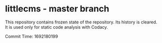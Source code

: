 # littlecms - master branch

This repository contains frozen state of the repository.
Its history is cleared. It is used only for static code
analysis with Codacy.

Commit Time: 1692180199